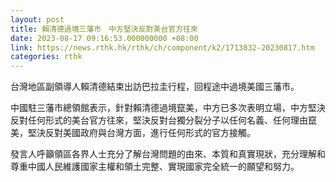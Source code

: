 ```yaml
---
layout: post
title: 賴清德過境三藩市　中方堅決反對美台官方往來
date: 2023-08-17 09:16:53.000000000 +08:00
link: https://news.rthk.hk/rthk/ch/component/k2/1713832-20230817.htm
categories: rthk
---
```


台灣地區副領導人賴清德結束出訪巴拉圭行程，回程途中過境美國三藩市。

中國駐三藩市總領館表示，針對賴清德過境竄美，中方已多次表明立場，中方堅決反對任何形式的美台官方往來，堅決反對台獨分裂分子以任何名義、任何理由竄美，堅決反對美國政府與台灣方面，進行任何形式的官方接觸。

發言人呼籲領區各界人士充分了解台灣問題的由來、本質和真實現狀，充分理解和尊重中國人民維護國家主權和領土完整、實現國家完全統一的願望和努力。
